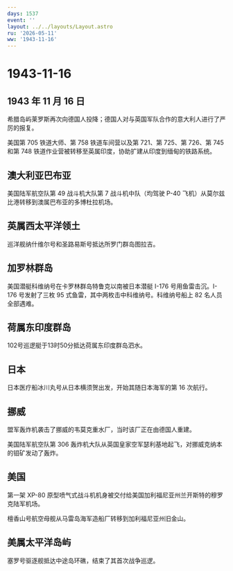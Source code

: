 ```yaml
---
days: 1537
event: ''
layout: ../../layouts/Layout.astro
ru: '2026-05-11'
ww: '1943-11-16'
---
```


# 1943-11-16

## 1943 年 11 月 16 日

希腊岛屿莱罗斯再次向德国人投降；德国人对与英国军队合作的意大利人进行了严厉的报复。

美国第 705 铁道大师、第 758 铁道车间营以及第 721、第 725、第 726、第 745
和第 748 铁道作业营被转移至英属印度，协助扩建从印度到缅甸的铁路系统。

## 澳大利亚巴布亚

美国陆军航空队第 49 战斗机大队第 7 战斗机中队（均驾驶 P-40
飞机）从莫尔兹比港转移到澳属巴布亚的多博杜拉机场。

## 英属西太平洋领土

巡洋舰纳什维尔号和圣路易斯号抵达所罗门群岛图拉吉。

## 加罗林群岛

美国潜艇科维纳号在卡罗林群岛特鲁克以南被日本潜艇 I-176
号用鱼雷击沉。I-176 号发射了三枚 95
式鱼雷，其中两枚击中科维纳号。科维纳号船上 82 名人员全部遇难。

## 荷属东印度群岛

102号巡逻艇于13时50分抵达荷属东印度群岛泗水。

## 日本

日本医疗船冰川丸号从日本横须贺出发，开始其随日本海军的第 16 次航行。

## 挪威

盟军轰炸机袭击了挪威的韦莫克重水厂，当时该厂正在由德国人重建。

美国陆军航空队第 306
轰炸机大队从英国皇家空军瑟利基地起飞，对挪威克纳本的钼矿发动了轰炸。

## 美国

第一架 XP-80
原型喷气式战斗机机身被交付给美国加利福尼亚州兰开斯特的穆罗克陆军机场。

檀香山号航空母舰从马雷岛海军造船厂转移到加利福尼亚州旧金山。

## 美属太平洋岛屿

塞罗号驱逐舰抵达中途岛环礁，结束了其首次战争巡逻。